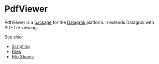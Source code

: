 # PdfViewer

PdfViewer is a [package](https://datagrok.ai/help/develop/#packages) for the [Datagrok](https://datagrok.ai) platform.
It extends Datagrok with PDF file viewing.

See also:

* [Scripting](https://datagrok.ai/help/compute/scripting)
* [Files](https://datagrok.ai/help/access/databases/connectors/files)
* [File Shares](https://datagrok.ai/help/access#sharing-and-access-control)
